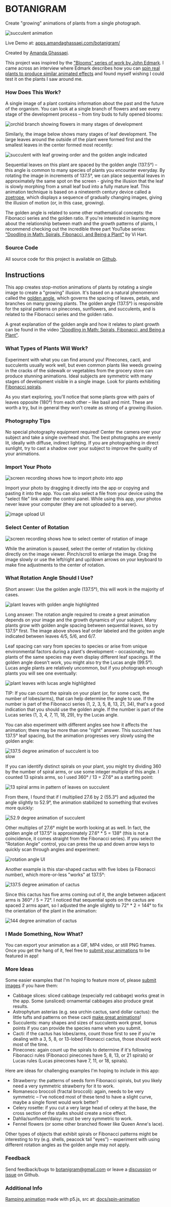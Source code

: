 # BOTANIGRAM

Create "growing" animations of plants from a single photograph.

<img class="lazy" src="docs/succulent_animation.gif" alt="succulent animation" style="max-width: 600px;"/>

Live Demo at: [apps.amandaghassaei.com/botanigram/](https://apps.amandaghassaei.com/botanigram/)

Created by [Amanda Ghassaei](https://amandaghassaei.com/).

This project was inspired by the ["Blooms" series of work by John Edmark](http://www.johnedmark.com/phifib/2016/4/28/blooms-strobe-animated-phi-based-sculptures).  I came across an interview where Edmark describes how you can [spin real plants to produce similar animated effects](http://www.johnedmark.com/natural-blooms-1/2016/4/29/strobe-animated-artichoke-an-example-of-a-naturally-occurring-bloom) and found myself wishing I could test it on the plants I saw around me.


### How Does This Work?

A single image of a plant contains information about the past and the future of the organism.  You can look at a single branch of flowers and see every stage of the development process – from tiny buds to fully opened blooms:

<img class="lazy" src="docs/orchid_branch.jpg" alt="orchid branch showing flowers in many stages of development" style="max-width: 600px;"/>

Similarly, the image below shows many stages of leaf development.  The large leaves around the outside of the plant were formed first and the smallest leaves in the center formed most recently:

<img class="lazy" src="docs/golden.jpg" alt="succulent with leaf growing order and the golden angle indicated" style="max-width: 500px;"/>

Sequential leaves on this plant are spaced by the golden angle (137.5&deg;) – this angle is common to many species of plants you encounter everyday.  By rotating the image in increments of 137.5&deg;, we can place sequential leaves in approximately the same spot on the screen - giving the illusion that the leaf is slowly morphing from a small leaf bud into a fully mature leaf.  This animation technique is based on a nineteenth century device called a [zoetrope](https://en.wikipedia.org/wiki/Zoetrope), which displays a sequence of gradually changing images, giving the illusion of motion (or, in this case, growing).

The golden angle is related to some other mathematical concepts: the Fibonacci series and the golden ratio.  If you're interested in learning more about the relationship between math and the growth patterns of plants, I recommend checking out the incredible three part YouTube series: ["Doodling in Math: Spirals, Fibonacci, and Being a Plant"](https://www.youtube.com/watch?v=ahXIMUkSXX0) by Vi Hart.


### Source Code

All source code for this project is available on [Github](https://github.com/amandaghassaei/botanigram).


## Instructions

This app creates stop-motion animations of plants by rotating a single image to create a "growing" illusion.  It's based on a natural phenomenon called the [golden angle](https://en.wikipedia.org/wiki/Golden_angle#Golden_angle_in_nature), which governs the spacing of leaves, petals, and branches on many growing plants.  The golden angle (137.5&deg;) is responsible for the spiral patterns on pinecones, sunflowers, and succulents, and is related to the Fibonacci series and the golden ratio.

A great explanation of the golden angle and how it relates to plant growth can be found in the video ["Doodling in Math: Spirals, Fibonacci, and Being a Plant"](https://www.youtube.com/watch?v=ahXIMUkSXX0).


###  What Types of Plants Will Work?

Experiment with what you can find around you!  Pinecones, cacti, and succulents usually work well, but even common plants like weeds growing in the cracks of the sidewalk or vegetables from the grocery store can produce stunning animations.  Ideal subjects are symmetric with many stages of development visible in a single image.  Look for plants exhibiting [Fibonacci spirals](https://en.wikipedia.org/wiki/Golden_ratio#Nature).

As you start exploring, you'll notice that some plants grow with pairs of leaves opposite (180&deg;) from each other – like basil and mint.  These are worth a try, but in general they won't create as strong of a growing illusion.


### Photography Tips

No special photography equipment required!  Center the camera over your subject and take a single overhead shot.  The best photographs are evenly lit, ideally with diffuse, indirect lighting.  If you are photographing in direct sunlight, try to cast a shadow over your subject to improve the quality of your animations.


### Import Your Photo

<img class="lazy uk-box-shadow-large" src="docs/import_photo.gif" alt="screen recording shows how to import photo into app" style="max-width: 600px;"/>

Import your photo by dragging it directly into the app or copying and pasting it into the app.  You can also select a file from your device using the "select file" link under the control panel.  While using this app, your photos never leave your computer (they are not uploaded to a server).

<img class="lazy" src="docs/upload_photo.jpg" alt="image upload UI" style="max-width: 400px;"/>


### Select Center of Rotation

<img class="lazy uk-box-shadow-large" src="docs/select_center.gif" alt="screen recording shows how to select center of rotation of image" style="max-width: 600px;"/>

While the animation is paused, select the center of rotation by clicking directly on the image viewer.  Pinch/scroll to enlarge the image.  Drag the image slowly or use the left/right and up/down arrows on your keyboard to make fine adjustments to the center of rotation.


### What Rotation Angle Should I Use?

Short answer: Use the golden angle (137.5&deg;), this will work in the majority of cases.

<img class="lazy" src="docs/golden.jpg" alt="plant leaves with golden angle highlighted" style="max-width: 500px;"/>

Long answer: The rotation angle required to create a great animation depends on your image and the growth dynamics of your subject.  Many plants grow with golden angle spacing between sequential leaves, so try 137.5&deg; first.  The image above shows leaf order labeled and the golden angle indicated between leaves 4/5, 5/6, and 6/7.

Leaf spacing can vary from species to species or arise from unique environmental factors during a plant's development – occasionally, two plants of the same species may even display different leaf spacings.  If the golden angle doesn't work, you might also try the Lucas angle (99.5&deg;).  Lucas angle plants are relatively uncommon, but if you photograph enough plants you will see one eventually:

<img class="lazy" src="docs/lucas.jpg" alt="plant leaves with lucas angle highlighted" style="max-width: 500px;"/>

TIP: If you can count the spirals on your plant (or, for some cacti, the number of lobes/arms), that can help determine the angle to use.  If the number is part of the Fibonacci series (1, 2, 3, 5, 8, 13, 21, 34), that's a good indication that you should use the golden angle.  If the number is part of the Lucas series (1, 3, 4, 7, 11, 18, 29), try the Lucas angle.

You can also experiment with different angles see how it affects the animation; there may be more than one "right" answer.  This succulent has 137.5&deg; leaf spacing, but the animation progresses very slowly using the golden angle:

<img class="lazy" src="docs/137.5_deg_slow.gif" alt="137.5 degree animation of succulent is too slow" style="max-width: 300px;"/>

If you can identify distinct spirals on your plant, you might try dividing 360 by the number of spiral arms, or use some integer multiple of this angle.  I counted 13 spirals arms, so I used 360&deg; / 13 = 27.6&deg; as a starting point:

<img class="lazy" src="docs/spirals.jpg" alt="13 spiral arms in pattern of leaves on succulent" style="max-width: 400px;"/>

From there, I found that if I multiplied 27.6 by 2 (55.3&deg;) and adjusted the angle slightly to 52.9&deg;, the animation stabilized to something that evolves more quickly:

<img class="lazy" src="docs/52.9_deg.gif" alt="52.9 degree animation of succulent" style="max-width: 300px;"/>

Other multiples of 27.6&deg; might be worth looking at as well.  In fact, the golden angle of 137.5&deg; is approximately 27.6&deg; * 5 = 138&deg; (this is not a coincidence, it comes straight from the Fibonacci series).  If you select the "Rotation Angle" control, you can press the up and down arrow keys to quickly scan through angles and experiment:

<img class="lazy" src="docs/rotation_angle.jpg" alt="rotation angle UI" style="max-width: 350px;"/>

Another example is this star-shaped cactus with five lobes (a Fibonacci number), which more-or-less "works" at 137.5&deg;:

<img class="lazy" src="docs/137.5_deg.gif" alt="137.5 degree animation of cactus" style="max-width: 300px;"/>

Since this cactus has five arms coming out of it, the angle between adjacent arms is 360&deg; / 5 = 72&deg;.  I noticed that sequential spots on the cactus are spaced 2 arms apart, so I adjusted the angle slightly to 72&deg; * 2 = 144&deg; to fix the orientation of the plant in the animation:

<img class="lazy" src="docs/144_deg.gif" alt="144 degree animation of cactus" style="max-width: 300px;"/>


### I Made Something, Now What?

You can export your animation as a GIF, MP4 video, or still PNG frames.  Once you get the hang of it, feel free to [submit your animations](#modal-gallery) to be featured in app!


### More Ideas

Some easier examples that I'm hoping to feature more of, please [submit images](#modal-gallery) if you have them:

- Cabbage slices: sliced cabbage (especially red cabbage) works great in the app.  Some (unsliced) ornamental cabbages also produce great results.
- Astrophytum asterias (e.g. sea urchin cactus, sand dollar cactus): the little tufts and patterns on these cacti [make great animations](https://twitter.com/amandaghassaei/status/1494313936988082179)!
- Succulents: many shapes and sizes of succulents work great, bonus points if you can provide the species name when you submit.
- Cacti: if the cactus has lobes/arms, count those first to see if you're dealing with a 3, 5, 8, or 13-lobed Fibonacci cactus, those should work most of the time.
- Pinecones: again count up the spirals to determine if it's following Fibonacci rules (Fibonacci pinecones have 5, 8, 13, or 21 spirals) or Lucas rules (Lucas pinecones have 7, 11, or 18, spirals).

Here are ideas for challenging examples I'm hoping to include in this app:

- Strawberry: the patterns of seeds form Fibonacci spirals, but you likely need a very symmetric strawberry for it to work.
- Romanesco broccoli (fractal broccoli): again, needs to be very symmetric – I've noticed most of these tend to have a slight curve, maybe a single floret would work better?
- Celery rosette: if you cut a very large head of celery at the base, the cross section of the stalks should create a nice effect.
- Dahlia/sunflower/daisy: must be very symmetric to work.
- Fennel flowers (or some other branched flower like Queen Anne's lace).

Other types of objects that exhibit spirals or Fibonacci patterns might be interesting to try (e.g. shells, peacock tail "eyes") – experiment with using different rotation angles as the golden angle may not apply.


### Feedback

Send feedback/bugs to [botanigram@gmail.com](mailto:botanigram@gmail.com?subject=Feedback) or leave a [discussion](https://github.com/amandaghassaei/botanigram/discussions) or [issue](https://github.com/amandaghassaei/botanigram/issues) on Github.


### Additional Info

[Ramping animation](https://apps.amandaghassaei.com/botanigram/docs/spin-animation/) made with p5.js, src at: [docs/spin-animation](docs/spin-animation)